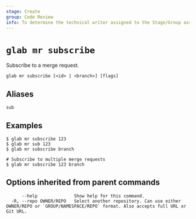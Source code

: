```yaml
---
stage: Create
group: Code Review
info: To determine the technical writer assigned to the Stage/Group associated with this page, see https://about.gitlab.com/handbook/product/ux/technical-writing/#assignments
---
```


<!--
This documentation is auto generated by a script.
Please do not edit this file directly. Run `make gen-docs` instead.
-->

# `glab mr subscribe`

Subscribe to a merge request.

```plaintext
glab mr subscribe [<id> | <branch>] [flags]
```

## Aliases

```plaintext
sub
```

## Examples

```plaintext
$ glab mr subscribe 123
$ glab mr sub 123
$ glab mr subscribe branch

# Subscribe to multiple merge requests
$ glab mr subscribe 123 branch

```

## Options inherited from parent commands

```plaintext
      --help              Show help for this command.
  -R, --repo OWNER/REPO   Select another repository. Can use either OWNER/REPO or `GROUP/NAMESPACE/REPO` format. Also accepts full URL or Git URL.
```
